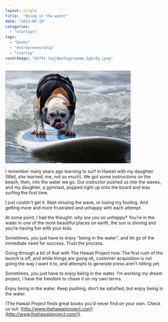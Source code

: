 ```yaml
---
layout: single
title:  "Being in the water"
date: "2015-08-10"
categories: 
  - "startups"
tags: 
  - "books"
  - "entrepreneurship"
  - "startup"
coverImage: "82f91-1eyj0wzhxgxrpmaw_1gacdq.jpeg"
---
```


![](/assets/images/82f91-1eyj0wzhxgxrpmaw_1gacdq.jpeg)

I remember many years ago learning to surf in Hawaii with my daughter. (Well, she learned; me, not so much). We got some instructions on the beach, then, into the water we go. Our instructor pushed us into the waves, and my daughter, a gymnast, popped right up onto the board and was surfing the first time.

I just couldn’t get it. Kept missing the wave, or losing my footing. And getting more and more frustrated and unhappy with each attempt.

At some point, I had the thought: _why are you so unhappy_? You’re in the water in one of the most beautiful places on earth, the sun is shining and you’re having fun with your kids.

Sometimes, you just have to enjoy “being in the water”, and let go of the immediate need for success. Trust the process.

Going through a bit of that with The Hawaii Project now. The first rush of the launch is off, and while things are going ok, customer acquisition is not going the way I want it to, and attempts to generate press aren’t hitting yet.

Sometimes, you just have to enjoy being in the water. I’m working my dream project, I have the freedom to chase it on my own terms.

Enjoy being in the water. Keep pushing, don’t be satisfied, but enjoy being in the water.

(The Hawaii Project finds great books you’d never find on your own. Check us out: [http://www.thehawaiiproject.com](http://www.thehawaiiproject.com/))
